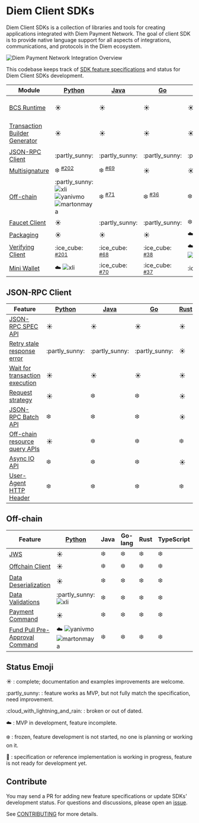 # Diem Client SDKs

Diem Client SDKs is a collection of libraries and tools for creating applications integrated with Diem Payment Network.
The goal of client SDK is to provide native language support for all aspects of integrations, communications, and protocols in the Diem ecosystem.

![Diem Payment Network Integration Overview](overview.png)


This codebase keeps track of [SDK feature specifications](specs) and status for Diem Client SDKs development.


| Module                             | [Python][l1]                                    | [Java][l2]                        | [Go][l3]                          | [Rust][l4]            | [TypeScript][l5]      | [C#][l6]          | [C++][l7]                                 |
|------------------------------------|-------------------------------------------------|-----------------------------------|-----------------------------------|-----------------------|-----------------|-------------|-------------------------------------|
| [BCS Runtime][1]                   | :sunny:                                         | :sunny:                           | :sunny:                           | :sunny:               | :partly\_sunny: ![joelmarcey] | :sunny: ![joelmarcey]    | :sunny:                             |
| [Transaction Builder Generator][2] | :sunny:                                         | :sunny:                           | :sunny:                           | :sunny:               | :snowflake: ![joelmarcey]    | :snowflake: ![joelmarcey] | :partly\_sunny:                     |
| [JSON-RPC Client][3]               | :partly\_sunny:                                 | :partly\_sunny:                   | :partly\_sunny:                   | :partly\_sunny:       | :partly\_sunny: | :snowflake: | :cloud\_with\_lightning\_and\_rain: |
| [Multisignature][4]                | :snowflake: <sup>[#202][p202]</sup>             | :snowflake: <sup>[#69][j69]</sup> | :sunny:                           | :sunny:               | :snowflake:     | :snowflake: | :snowflake:                         |
| [Off-chain][5]                     | :partly\_sunny: ![xli] ![yanivmo] ![martonmaya] | :snowflake: <sup>[#71][j71]</sup> | :snowflake: <sup>[#36][g36]</sup> | :snowflake:           | :snowflake:     | :snowflake: | :snowflake:                         |
| [Faucet Client][6]                 | :sunny:                                         | :partly\_sunny:                   | :partly\_sunny:                   | :snowflake:           | :partly\_sunny: | :snowflake: | :snowflake:                         |
| [Packaging][7]                     | :sunny:                                         | :sunny:                           | :sunny:                           | :cloud: ![bmwill]     | :snowflake:     | :snowflake: | :snowflake:                         |
| [Verifying Client][8]              | :ice\_cube: <sup>[#201][p201]</sup>             | :ice\_cube: <sup>[#68][j68]</sup> | :ice\_cube: <sup>[#38][g38]</sup> | :cloud: ![anomalroil] | :ice\_cube:     | :ice\_cube: | :ice\_cube:                         |
| [Mini Wallet][9]                   | :cloud: ![xli]                                  | :ice\_cube: <sup>[#70][j70]</sup> | :ice\_cube: <sup>[#37][g37]</sup> | :ice\_cube:           | :ice\_cube:     | :ice\_cube: | :ice\_cube:                         |


## JSON-RPC Client

| Feature                              | [Python][pjrc]  | [Java][jjrc]    | [Go][gjrc]      | [Rust][rjrc] | TypeScript  |
|--------------------------------------|-----------------|-----------------|-----------------|--------------|-------------|
| [JSON-RPC SPEC API][c1]              | :sunny:         | :sunny:         | :sunny:         | :sunny:      | :sunny:     |
| [Retry stale response error][c2]     | :partly\_sunny: | :partly\_sunny: | :partly\_sunny: | :sunny:      | :cloud:     |
| [Wait for transaction execution][c3] | :sunny:         | :sunny:         | :sunny:         | :sunny:      | :sunny:     |
| [Request strategy][c4]               | :sunny:         | :snowflake:     | :snowflake:     | :sunny:      | :snowflake: |
| [JSON-RPC Batch API][c5]             | :snowflake:     | :snowflake:     | :snowflake:     | :sunny:      | :snowflake: |
| [Off-chain resource query APIs][c6]  | :sunny:         | :snowflake:     | :snowflake:     | :snowflake:  | :snowflake: |
| [Async IO API][c7]                   | :snowflake:     | :snowflake:     | :snowflake:     | :sunny:      | :snowflake: |
| [User-Agent HTTP Header][c8]         | :snowflake:     | :snowflake:     | :snowflake:     | :snowflake:  | :snowflake: |


## Off-chain

| Feature                              | [Python][poff]                   | Java        | Go-lang     | Rust        | TypeScript  |
|--------------------------------------|----------------------------------|-------------|-------------|-------------|-------------|
| [JWS][o1]                            | :sunny:                          | :snowflake: | :snowflake: | :snowflake: | :snowflake: |
| [Offchain Client][o2]                | :sunny:                          | :snowflake: | :snowflake: | :snowflake: | :snowflake: |
| [Data Deserialization][o3]           | :sunny:                          | :snowflake: | :snowflake: | :snowflake: | :snowflake: |
| [Data Validations][o4]               | :partly\_sunny: ![xli]           | :snowflake: | :snowflake: | :snowflake: | :snowflake: |
| [Payment Command][o5]                | :sunny:                          | :snowflake: | :snowflake: | :snowflake: | :snowflake: |
| [Fund Pull Pre-Approval Command][o6] | :cloud: ![yanivmo] ![martonmaya] | :snowflake: | :snowflake: | :snowflake: | :snowflake: |


## Status Emoji

:sunny: : complete; documentation and examples improvements are welcome.

:partly\_sunny: : feature works as MVP, but not fully match the specification, need improvement.

:cloud\_with\_lightning\_and\_rain: : broken or out of dated.

:cloud: : MVP in development, feature incomplete.

:snowflake: : frozen, feature development is not started, no one is planning or working on it.

:ice_cube: : specification or reference implementation is working in progress, feature is not ready for development yet.

## Contribute

You may send a PR for adding new feature specifications or update SDKs' development status.
For questions and discussions, please open an [issue](https://github.com/diem/client-sdks/issues).

See [CONTRIBUTING](CONTRIBUTING.md) for more details.


[1]: specs/bcs_runtime.md
[2]: specs/transaction_builder_generator.md
[3]: #user-content-json-rpc-client
[4]: https://github.com/diem/diem/tree/master/specifications/crypto#multi-signatures
[5]: #user-content-off-chain
[6]: specs/faucet_client.md
[7]: specs/packaging.md
[8]: specs/verifying_client.md
[9]: specs/mini_wallet.md

[c1]: specs/json_rpc_client.md#user-content-json-rpc-spec-api
[c2]: specs/json_rpc_client.md#user-content-retry-stale-response-error
[c3]: specs/json_rpc_client.md#user-content-wait-for-transactoin-execution
[c4]: specs/json_rpc_client.md#user-content-request-strategy
[c5]: specs/json_rpc_client.md#user-content-json-rpc-batch-requests
[c6]: specs/json_rpc_client.md#user-content-off-chain-resource-query-apis
[c7]: specs/json_rpc_client.md#user-content-async-io
[c8]: specs/json_rpc_client.md#user-content-user-agent-http-header

[f1]: specs/faucet_client.md#user-content-mint-coins
[f2]: specs/faucet_client.md#user-content-create-dd-account

[o1]: specs/off_chain.md#user-content-jws
[o2]: specs/off_chain.md#user-content-offchain-client
[o3]: specs/off_chain.md#user-content-data-deserialization
[o4]: specs/off_chain.md#user-content-data-validations
[o5]: specs/off_chain.md#user-content-payment-command
[o6]: specs/off_chain.md#user-content-fund-pull-pre-approval-command

[l1]: https://github.com/diem/client-sdk-python
[l2]: https://github.com/diem/client-sdk-java
[l3]: https://github.com/diem/client-sdk-go
[l4]: https://github.com/diem/diem/tree/master/client
[l5]: https://github.com/diem/client-sdk-typescript
[l6]: https://github.com/diem/client-sdk-csharp
[l7]: https://github.com/diem/client-sdk-cplusplus

[poff]: https://github.com/diem/client-sdk-python/tree/master/src/diem/offchain

[pjrc]: https://github.com/diem/client-sdk-python/tree/master/src/diem/jsonrpc
[jjrc]: https://github.com/diem/client-sdk-java/tree/master/src/main/java/com/diem/jsonrpc
[gjrc]: https://github.com/diem/client-sdk-go/tree/master/diemclient
[rjrc]: https://github.com/diem/diem/tree/master/client/json-rpc

[xli]: https://github.com/xli.png?size=20 "@xli"
[bmwill]: https://github.com/bmwill.png?size=20 "@bmwill"
[anomalroil]: https://github.com/anomalroil.png?size=20 "@anomalroil"
[yanivmo]: https://github.com/yanivmo.png?size=20 "@yanivmo"
[martonmaya]: https://github.com/martonmaya.png?size=20 "@martonmaya"
[joelmarcey]: http://github.com/joelmarcey.png?size=20 "@joelmarcey"

[p201]: https://github.com/diem/client-sdk-python/issues/201
[p202]: https://github.com/diem/client-sdk-python/issues/202

[j68]: https://github.com/diem/client-sdk-java/issues/68
[j69]: https://github.com/diem/client-sdk-java/issues/69
[j70]: https://github.com/diem/client-sdk-java/issues/70
[j71]: https://github.com/diem/client-sdk-java/issues/71

[g36]: https://github.com/diem/client-sdk-go/issues/36
[g37]: https://github.com/diem/client-sdk-go/issues/37
[g38]: https://github.com/diem/client-sdk-go/issues/38
